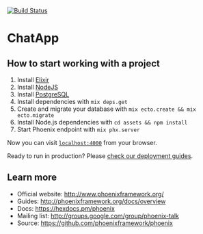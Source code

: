 [![Build Status](https://travis-ci.org/hwndept/learning-phoenix--chat-app.svg?branch=master)](https://travis-ci.org/hwndept/learning-phoenix--chat-app)

# ChatApp

## How to start working with a project

1. Install [Elixir](https://elixir-lang.org)
2. Install [NodeJS](https://nodejs.org)
3. Install [PostgreSQL](https://wiki.postgresql.org/wiki/Detailed_installation_guides)
4. Install dependencies with `mix deps.get`
5. Create and migrate your database with `mix ecto.create && mix ecto.migrate`
6. Install Node.js dependencies with `cd assets && npm install`
7. Start Phoenix endpoint with `mix phx.server`

Now you can visit [`localhost:4000`](http://localhost:4000) from your browser.

Ready to run in production? Please [check our deployment guides](http://www.phoenixframework.org/docs/deployment).

## Learn more

  * Official website: http://www.phoenixframework.org/
  * Guides: http://phoenixframework.org/docs/overview
  * Docs: https://hexdocs.pm/phoenix
  * Mailing list: http://groups.google.com/group/phoenix-talk
  * Source: https://github.com/phoenixframework/phoenix
